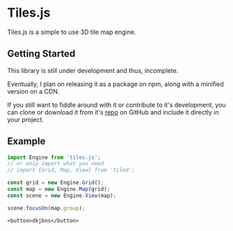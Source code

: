 # Tiles.js

Tiles.js is a simple to use 3D tile map engine.

<a id='start'></a>

## Getting Started

This library is still under development and thus, incomplete.

Eventually, I plan on releasing it as a package on npm, along with a minified version on a CDN.

If you still want to fiddle around with it or contribute to it's development, you can clone or download it from it's [repo](https://github.com/christophgomez/tiles.js) on GitHub and include it directly in your project.

<a id='example'></a>

## Example

```javascript
import Engine from 'tiles.js';
// or only import what you need
// import {Grid, Map, View} from 'tiled';

const grid = new Engine.Grid();
const map = new Engine.Map(grid);
const scene = new Engine.View(map);

scene.focusOn(map.group);
```

```react
<button>dkjbns</button>
```
